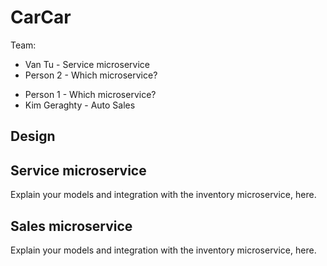# CarCar

Team:

* Van Tu - Service microservice
* Person 2 - Which microservice?
- Person 1 - Which microservice?
- Kim Geraghty - Auto Sales

## Design

## Service microservice

Explain your models and integration with the inventory
microservice, here.

## Sales microservice

Explain your models and integration with the inventory
microservice, here.
